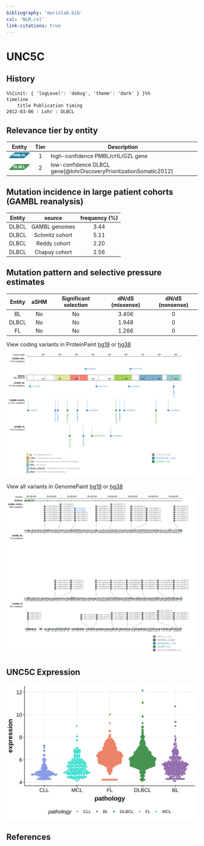 ```yaml
---
bibliography: 'morinlab.bib'
csl: 'NLM.csl'
link-citations: true
---
```

# UNC5C

## History
```mermaid
%%{init: { 'logLevel': 'debug', 'theme': 'dark' } }%%
timeline
    title Publication timing
2012-03-06 : Lohr : DLBCL
```

## Relevance tier by entity

|Entity|Tier|Description               |
|:------:|:----:|--------------------------|
|![PMBL](images/icons/PMBL_tier1.png)|1|high-confidence PMBL/cHL/GZL gene|
|![DLBCL](images/icons/DLBCL_tier1.png) |2   |low-confidence DLBCL gene[@lohrDiscoveryPrioritizationSomatic2012]|

## Mutation incidence in large patient cohorts (GAMBL reanalysis)

|Entity|source        |frequency (%)|
|:------:|:--------------:|:-------------:|
|DLBCL |GAMBL genomes |3.44         |
|DLBCL |Schmitz cohort|5.11         |
|DLBCL |Reddy cohort  |2.20         |
|DLBCL |Chapuy cohort |2.56         |

## Mutation pattern and selective pressure estimates

|Entity|aSHM|Significant selection|dN/dS (missense)|dN/dS (nonsense)|
|:------:|:----:|:---------------------:|:----------------:|:----------------:|
|BL    |No  |No                   |3.406           |0               |
|DLBCL |No  |No                   |1.948           |0               |
|FL    |No  |No                   |1.266           |0               |



View coding variants in ProteinPaint [hg19](https://morinlab.github.io/LLMPP/GAMBL/UNC5C_protein.html)  or [hg38](https://morinlab.github.io/LLMPP/GAMBL/UNC5C_protein_hg38.html)

![](images/proteinpaint/UNC5C_NM_003728.svg)

View all variants in GenomePaint [hg19](https://morinlab.github.io/LLMPP/GAMBL/UNC5C.html)  or [hg38](https://morinlab.github.io/LLMPP/GAMBL/UNC5C_hg38.html)

![](images/proteinpaint/UNC5C.svg)

## UNC5C Expression
![](images/gene_expression/UNC5C_by_pathology.svg)
<!-- ORIGIN: Unknown -->

## References

